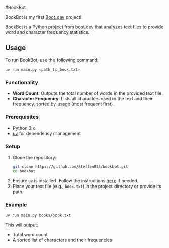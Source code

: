 #BookBot

BookBot is my first [Boot.dev](https://www.boot.dev) project!

BookBot is a Python project from [boot.dev](https://boot.dev) that analyzes text files to provide word and character frequency statistics.

## Usage

To run BookBot, use the following command:

```bash
uv run main.py <path_to_book.txt>
```

### Functionality
- **Word Count**: Outputs the total number of words in the provided text file.
- **Character Frequency**: Lists all characters used in the text and their frequency, sorted by usage (most frequent first).

### Prerequisites
- Python 3.x
- [uv](https://github.com/astral-sh/uv) for dependency management

### Setup
1. Clone the repository:
   ```bash
   git clone https://github.com/Steffen025/bookbot.git
   cd bookbot
   ```
2. Ensure `uv` is installed. Follow the instructions [here](https://github.com/astral-sh/uv) if needed.
3. Place your text file (e.g., `book.txt`) in the project directory or provide its path.

### Example
```bash
uv run main.py books/book.txt
```

This will output:
- Total word count
- A sorted list of characters and their frequencies